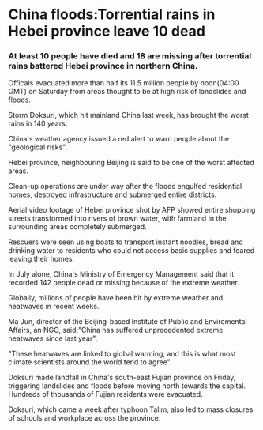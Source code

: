 # China floods:Torrential rains in Hebei province leave 10 dead

### At least 10 people have died and 18 are missing after torrential rains battered Hebei province in northern China.

Officals evacuated more than half its 11.5 million people by noon(04:00 GMT) on Saturday from areas thought to be at high risk of landslides and floods.  

Storm Doksuri, which hit mainland China last week, has brought the worst rains in 140 years.  

China's weather agency issued a red alert to warn people about the "geological risks".  

Hebei province, neighbouring Beijing is said to be one of the worst affected areas.  

Clean-up operations are under way after the floods engulfed residential homes, destroyed infrastructure and submerged entire districts.  

Aerial video footage of Hebei province shot by AFP showed entire shopping streets transformed into rivers of brown water, with farmland in the surrounding areas completely submerged.

Rescuers were seen using boats to transport instant noodles, bread and drinking water to residents who could not access basic supplies and feared leaving their homes.  

In July alone, China's Ministry of Emergency Management said that it recorded 142 people dead or missing because of the extreme weather.  

Globally, millions of people have been hit by extreme weather and heatwaves in recent weeks.  

Ma Jun, director of the Beijing-based Institute of Public and Enviromental Affairs, an NGO, said:"China has suffered unprecedented extreme heatwaves since last year".  

"These heatwaves are linked to global warming, and this is what most climate scientists around the world tend to agree".  

Doksuri made landfall in China's south-east Fujian province on Friday, triggering landslides and floods before moving north towards the capital. Hundreds of thousands of Fujian residents were evacuated.

Doksuri, which came a week after typhoon Talim, also led to mass closures of schools and workplace across the province.
